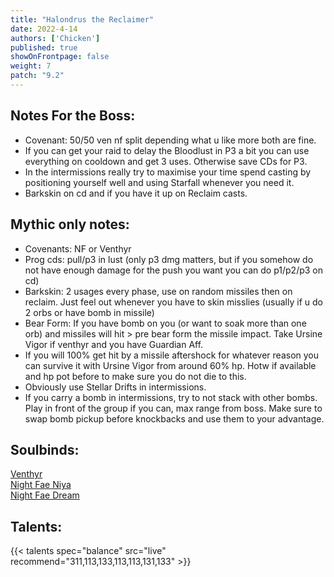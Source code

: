 ```yaml
---
title: "Halondrus the Reclaimer"
date: 2022-4-14
authors: ['Chicken']
published: true
showOnFrontpage: false
weight: 7
patch: "9.2"
---
```



## Notes For the Boss:
- Covenant: 50/50 ven nf split depending what u like more both are fine.
- If you can get your raid to delay the Bloodlust in P3 a bit you can use everything on cooldown and get 3 uses. Otherwise save CDs for P3.
- In the intermissions really try to maximise your time spend casting by positioning yourself well and using Starfall whenever you need it.
- Barkskin on cd and if you have it up on Reclaim casts.

## Mythic only notes:
- Covenants: NF or Venthyr
- Prog cds: pull/p3 in lust (only p3 dmg matters, but if you somehow do not have enough damage for the push you want you can do p1/p2/p3 on cd)
- Barkskin: 2 usages every phase, use on random missiles then on reclaim. Just feel out whenever you have to skin misslies (usually if u do 2 orbs or have bomb in missile)
- Bear Form: If you have bomb on you (or want to soak more than one orb) and missiles will hit > pre bear form the missile impact. Take Ursine Vigor if venthyr and you have Guardian Aff. 
- If you will 100% get hit by a missile aftershock for whatever reason you can survive it with Ursine Vigor from around 60% hp. Hotw if available and hp pot before to make sure you do not die to this.
- Obviously use Stellar Drifts in intermissions.
- If you carry a bomb in intermissions, try to not stack with other bombs. Play in front of the group if you can, max range from boss. Make sure to swap bomb pickup before knockbacks and use them to your advantage. 


## Soulbinds:
[Venthyr](https://www.wowhead.com/soulbind-calc/venthyr/theotar-the-mad-duke/druid/AwCW5b4CBTUgCBU1yggTBTWHChUy5AolMuIKIwUySQoVdgAKNTI8Cg)
<br>[Night Fae Niya](https://www.wowhead.com/soulbind-calc/night-fae/niya/druid/AwCW6r4CBTXKCiU1IAoTBTXGChUy5AolMuIKIhUySQoldgAK)
<br>[Night Fae Dream](https://www.wowhead.com/soulbind-calc/night-fae/dreamweaver/druid/AwaZZr4BJTXKChMFNcYKFTLkCiUy4goiBTJJCiV2AAo)

## Talents:


{{< talents spec="balance" src="live" recommend="311,113,133,113,113,131,133" >}}
